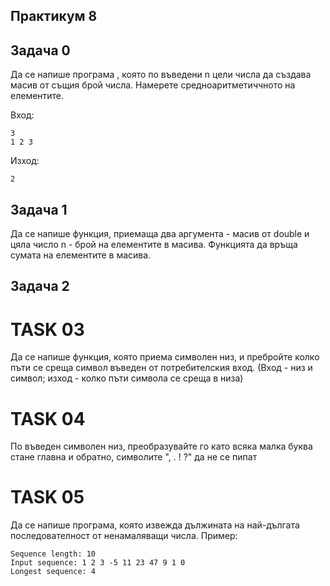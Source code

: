 ## Практикум 8

## Задача 0

Да се напише програма , която по въведени n цели числа да създава масив от същия брой числа. Намерете средноаритметиччното на елементите.

Вход:
```
3
1 2 3
```
Изход:
```
2
```
## Задача 1

Да се напише функция, приемаща два аргумента - масив от double и цяла число n - брой на елементите в масива. Функцията да връща сумата на елементите в масива.

## Задача 2

# TASK 03
Да се напише функция, която приема символен низ, и пребройте колко пъти се среща символ въведен от потребителския вход.
(Вход - низ и символ; изход - колко пъти символа се среща в низа)

# TASK 04
По въведен символен низ, преобразувайте го като всяка малка буква стане главна и обратно, символите ", . ! ?" да не се пипат

# TASK 05

Да се напише програма, която извежда дължината на най-дългата последователност от ненамаляващи числа. Пример:

```
Sequence length: 10
Input sequence: 1 2 3 -5 11 23 47 9 1 0
Longest sequence: 4
```